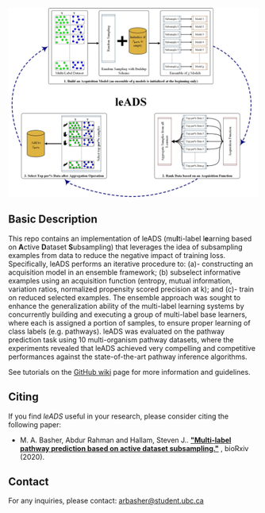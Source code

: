 ![Workflow](flowchart.png)

## Basic Description

This repo contains an implementation of leADS (mu**l**ti-label l**e**arning based on **A**ctive **D**ataset **S**ubsampling) that leverages the idea of subsampling examples from data to reduce the negative impact of training loss. Specifically, leADS performs an iterative procedure to: (a)- constructing an acquisition model in an ensemble framework; (b) subselect informative examples using an acquisition function (entropy, mutual information, variation ratios, normalized propensity scored precision at k); and (c)- train on reduced selected examples. The ensemble approach was sought to enhance the generalization ability of the multi-label learning systems by concurrently building and executing a group of multi-label base learners, where each is assigned a portion of samples, to ensure proper learning of class labels (e.g. pathways). leADS was evaluated on the pathway prediction task using 10 multi-organism pathway datasets, where the experiments revealed that leADS achieved very compelling and competitive performances against the state-of-the-art pathway inference algorithms.

See tutorials on the [GitHub wiki](https://github.com/hallamlab/leADS/wiki) page for more information and guidelines.

## Citing

If you find *leADS* useful in your research, please consider citing the following paper:

- M. A. Basher, Abdur Rahman and Hallam, Steven
  J.. **["Multi-label pathway prediction based on active dataset subsampling."](https://www.biorxiv.org/content/10.1101/2020.09.14.297424v1)**
  , bioRxiv (2020).

## Contact

For any inquiries, please contact: [arbasher@student.ubc.ca](mailto:arbasher@student.ubc.ca)
